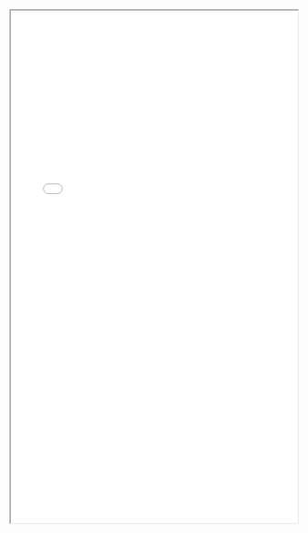 <iframe src="./res/韩国闻庆项目案例/合约/1.2.1闻庆负压隔离病房交付范围(建筑和医疗).pdf" width="100%" height="900px" >
</iframe>
